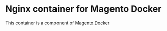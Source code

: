 # Nginx container for Magento Docker
This container is a component of [Magento Docker][magento-docker]

[magento-docker]:https://github.com/damian-g/magento-docker